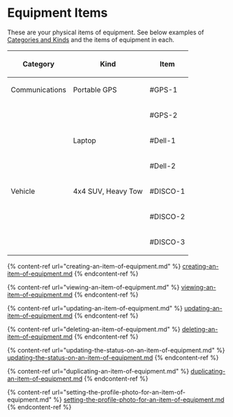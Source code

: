 # Equipment Items

These are your physical items of equipment. See below examples of [Categories and Kinds](../untitled/) and the items of equipment in each. 

| <p> Category<br></p>       | <p> Kind<br></p>               | <p> Item<br></p>     |
| -------------------------- | ------------------------------ | -------------------- |
| <p> Communications<br></p> | <p> Portable GPS<br></p>       | <p> #GPS-1<br></p>   |
|                            |                                | <p> #GPS-2<br></p>   |
|                            | <p> Laptop<br></p>             | <p> #Dell-1<br></p>  |
|                            |                                | <p> #Dell-2<br></p>  |
| <p> Vehicle<br></p>        | <p> 4x4 SUV, Heavy Tow<br></p> | <p> #DISCO-1<br></p> |
|                            |                                | <p> #DISCO-2<br></p> |
|                            |                                | <p> #DISCO-3<br></p> |

{% content-ref url="creating-an-item-of-equipment.md" %}
[creating-an-item-of-equipment.md](creating-an-item-of-equipment.md)
{% endcontent-ref %}

{% content-ref url="viewing-an-item-of-equipment.md" %}
[viewing-an-item-of-equipment.md](viewing-an-item-of-equipment.md)
{% endcontent-ref %}

{% content-ref url="updating-an-item-of-equipment.md" %}
[updating-an-item-of-equipment.md](updating-an-item-of-equipment.md)
{% endcontent-ref %}

{% content-ref url="deleting-an-item-of-equipment.md" %}
[deleting-an-item-of-equipment.md](deleting-an-item-of-equipment.md)
{% endcontent-ref %}

{% content-ref url="updating-the-status-on-an-item-of-equipment.md" %}
[updating-the-status-on-an-item-of-equipment.md](updating-the-status-on-an-item-of-equipment.md)
{% endcontent-ref %}

{% content-ref url="duplicating-an-item-of-equipment.md" %}
[duplicating-an-item-of-equipment.md](duplicating-an-item-of-equipment.md)
{% endcontent-ref %}

{% content-ref url="setting-the-profile-photo-for-an-item-of-equipment.md" %}
[setting-the-profile-photo-for-an-item-of-equipment.md](setting-the-profile-photo-for-an-item-of-equipment.md)
{% endcontent-ref %}



